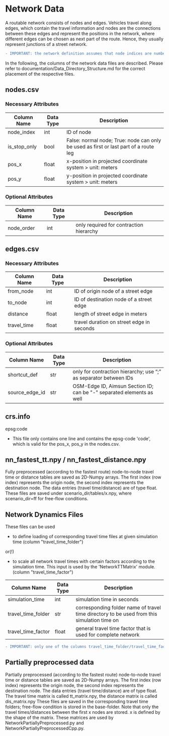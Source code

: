 # Network Data

A routable network consists of nodes and edges. Vehicles travel along edges, which contain the travel information
and nodes are the connections between these edges and represent the positions in the network, where different
edges can be chosen as next part of the route. Hence, they usually represent junctions of a street network.

```diff
- IMPORTANT: the network definition assumes that node indices are numbered from 0..|N-1|!
```

In the following, the columns of the network data files are described. Please refer to documentation/Data_Directory_Structure.md for the correct placement of the respective files.

## nodes.csv

### Necessary Attributes

Column Name | Data Type | Description
-- | -- | --
node_index | int | ID of node
is_stop_only | bool | False: normal node; True: node can only be used as first or last part of a route leg
pos_x | float | x-position in projected coordinate system > unit: meters
pos_y | float | y-position in projected coordinate system > unit: meters

### Optional Attributes

Column Name | Data Type | Description
-- | -- | --
node_order | int | only required for contraction hierarchy

## edges.csv

### Necessary Attributes

Column Name | Data Type | Description
-- | -- | --
from_node | int | ID of origin node of a street edge
to_node | int | ID of destination node of a street edge
distance | float | length of street edge in meters
travel_time | float | travel duration on street edge in seconds

### Optional Attributes

Column Name | Data Type | Description
-- | -- | --
shortcut_def | str | only for contraction hierarchy; use “;” as separator between IDs
source_edge_id | str | OSM-Edge ID, Aimsun Section ID; can be "-" separated elements as well

## crs.info

epsg:code

* This file only contains one line and contains the epsg-code 'code', which is valid for the pos_x, pos_y in the nodes.csv.

## nn_fastest_tt.npy / nn_fastest_distance.npy

Fully preprocessed (according to the fastest route) node-to-node travel time or distance tables are saved as 2D-Numpy arrays.
The first index (row index) represents the origin node, the second index represents the destination node.
The data entries (travel time/distance) are of type float.
These files are saved under scenario_dir/tables/x.npy, where scenario_dir=ff for free-flow conditions.

## Network Dynamics Files

These files can be used

* to define loading of corresponding travel time files at given simulation time (column "travel_time_folder")

or(!)

* to scale all network travel times with certain factors according to the simulation time. This input is used by the 'NetworkTTMatrix' module. (column "travel_time_factor")

Column Name | Data Type | Description
-- | -- | --
simulation_time | int | simulation time in seconds
travel_time_folder | str | corresponding folder name of travel time directory to be used from this simulation time on
travel_time_factor | float | general travel time factor that is used for complete network

```diff
- IMPORTANT: only one of the columns travel_time_folder/travel_time_factor is allowed to be given!
```

## Partially preprocessed data

Partially preprocessed (according to the fastest route) node-to-node travel time or distance tables are saved as 2D-Numpy arrays.
The first index (row index) represents the origin node, the second index represents the destination node.
The data entries (travel time/distance) are of type float.
The travel time matrix is called tt_matrix.npy, the distance matrix is called dis_matrix.npy
These files are saved in the corresponding travel time folders; free-flow condition is stored in the base-folder.
Note that only the travel times/distances between the first x nodes are stored. x is defined by the shape of the matrix.
These matrices are used by NetworkPartiallyPreprocessed.py and NetworkPartiallyPreprocessedCpp.py.
